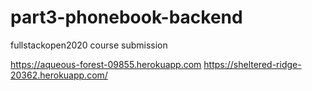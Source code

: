 # part3-phonebook-backend

fullstackopen2020 course submission

https://aqueous-forest-09855.herokuapp.com
https://sheltered-ridge-20362.herokuapp.com/
